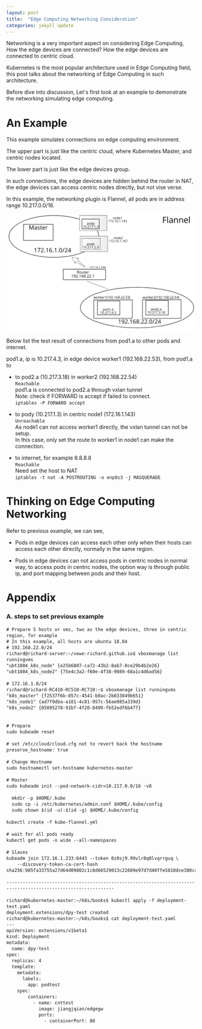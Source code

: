 ```yaml
---
layout: post
title:  "Edge Computing Networking Consideration"
categories: jekyll update
---
```


Networking is a very important aspect on considering Edge Computing, How the edge devices are connected? How the edge devices are connected to centric cloud.

Kubernetes is the most popular architecture used in Edge Computing field, this post talks about the networking of Edge Computing in such architecture.

Before dive into discussion, Let's first look at an example to demonstrate the networking simulating edge computing.

# An Example

This example simulates connections on edge computing environment. 

The upper part is just like the centric cloud, where Kubernetes Master, and centric nodes located.

The lower part is just like the edge devices group.

In such connections, the edge devices are hidden behind the router in NAT, the edge devices can access centric nodes directly, but not vise verse.

In this example, the networking plugin is Flannel, all pods are in address range 10.217.0.0/16.

![architecture](/images/flannel/flannel.png)

Below list the test result of connections from pod1.a to other pods and internet.

pod1.a, ip is 10.217.4.3, in edge device worker1 (192.168.22.53), from pod1.a to
* to pod2.a (10.217.3.18) in worker2 (192.168.22.54)  
  `Reachable`  
  pod1.a is connected to pod2.a through vxlan tunnel  
  Note: check if FORWARD is accept if failed to connect.  
  ```iptables -P FORWARD accept```

* to pody (10.217.1.3) in centric node1 (172.16.1.143)  
  `Unreachable`  
  As node1 can not access worker1 directly, the vxlan tunnel can not be setup.  
  In this case, only set the route to worker1 in node1 can make the connection.

* to internet, for example 8.8.8.8  
  `Reachable`   
  Need set the host to NAT  
  `iptables -t nat -A POSTROUTING -o enp0s3 -j MASQUERADE`
  

# Thinking on Edge Computing Networking 
Refer to previous example, we can see,
* Pods in edge devices can access each other only when their hosts can access each other directly, normally in the same region.

* Pods in edge devices can not access pods in centric nodes in normal way, to access pods in centric nodes, the option way is through public ip, and port mapping between pods and their host.


# Appendix
### A. steps to set previous example
```
# Prepare 5 hosts or vms, two as the edge devices, three in centric region, for example
# In this example, all hosts are ubuntu 18.04
# 192.168.22.0/24
richard@richard-server:~/vewe-richard.github.io$ vboxmanage list runningvms
"ubt1804_k8s_node" {e25b6807-ca72-43b2-8ab7-0ce29b4b2e26}
"ubt1804_k8s_node2" {75e4c3a2-f60e-4f38-9089-68a1c4d6ad56}

# 172.16.1.0/24
richard@richard-RC410-RC510-RC710:~$ vboxmanage list runningvms
"k8s_master" {f2537f6b-057c-4541-b0ac-2b033849b651}
"k8s_node1" {ad7f9dba-a181-4c81-957c-56ae085a339d}
"k8s_node2" {05895278-91bf-4f20-8499-fb52edf6b477}


# Prepare
sudo kubeadm reset

# set /etc/cloud/cloud.cfg not to revert back the hostname
preserve_hostname: true

# Change Hostname
sudo hostnamectl set-hostname kubernetes-master

# Master
sudo kubeadm init --pod-network-cidr=10.217.0.0/16 -v8

  mkdir -p $HOME/.kube
  sudo cp -i /etc/kubernetes/admin.conf $HOME/.kube/config
  sudo chown $(id -u):$(id -g) $HOME/.kube/config

kubectl create -f kube-flannel.yml

# wait for all pods ready
kubectl get pods -o wide --all-namespaces

# Slaves
kubeadm join 172.16.1.233:6443 --token 0z0sj9.99vlr8q0lvqrrguq \
    --discovery-token-ca-cert-hash sha256:985fa33755a27d64d09802c1c8d66529013c22609e97d7d40ffe5810dce380ca

--------------------------------------------------------------------------------------------------------------

richard@kubernetes-master:~/k8s/books$ kubectl apply -f deployment-test.yaml 
deployment.extensions/dpy-test created
richard@kubernetes-master:~/k8s/books$ cat deployment-test.yaml 
---
apiVersion: extensions/v1beta1
kind: Deployment
metadata:
  name: dpy-test
spec:
  replicas: 4
  template:
    metadata:
      labels:
        app: podtest
    spec:
        containers:
          - name: cnttest
            image: jiangjqian/edgegw
            ports:
              - containerPort: 80

```
